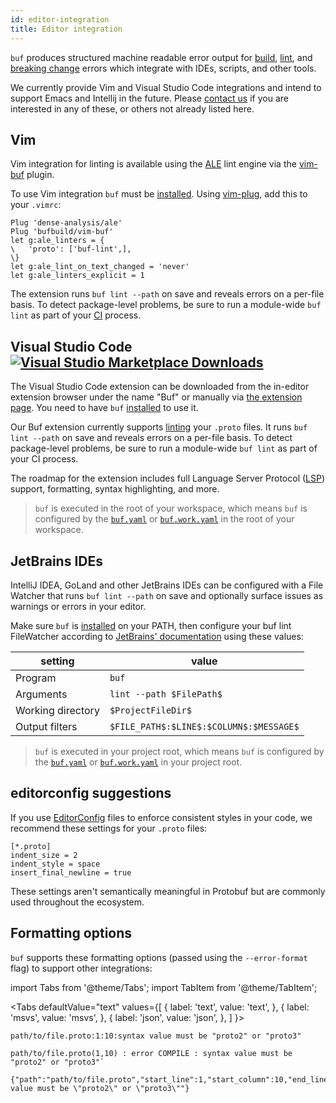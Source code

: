 ```yaml
---
id: editor-integration
title: Editor integration
---
```


`buf` produces structured machine readable error output for [build](build/usage), [lint](lint/overview),
and [breaking change](breaking/overview) errors which integrate with IDEs, scripts, and other tools.

We currently provide Vim and Visual Studio Code integrations and intend to support Emacs and
Intellij in the future. Please [contact us](contact) if you are interested in any of these, or others
not already listed here.

## Vim

Vim integration for linting is available using the [ALE](https://github.com/dense-analysis/ale)
lint engine via the [vim-buf](https://github.com/bufbuild/vim-buf) plugin.

To use Vim integration `buf` must be [installed](installation.md). Using [vim-plug](https://github.com/junegunn/vim-plug),
add this to your `.vimrc`:

```vim
Plug 'dense-analysis/ale'
Plug 'bufbuild/vim-buf'
let g:ale_linters = {
\   'proto': ['buf-lint',],
\}
let g:ale_lint_on_text_changed = 'never'
let g:ale_linters_explicit = 1
```

The extension runs `buf lint --path` on save and reveals errors on a per-file basis. To detect package-level
problems, be sure to run a module-wide `buf lint` as part of your [CI](ci-cd/setup) process.

## Visual Studio Code  [![Visual Studio Marketplace Downloads](https://img.shields.io/visual-studio-marketplace/d/bufbuild.vscode-buf?color=2048ff&label=Buf&logo=visual-studio-code&style=flat-squar)](https://marketplace.visualstudio.com/items?itemName=bufbuild.vscode-buf)

The Visual Studio Code extension can be downloaded from the in-editor extension browser under the name "Buf"
or manually via [the extension page](https://marketplace.visualstudio.com/items?itemName=bufbuild.vscode-buf). You need to have `buf` [installed](installation.md) to use it.

Our Buf extension currently supports [linting] your `.proto` files. It runs `buf lint --path` on save and reveals errors on a per-file basis. To detect package-level problems, be sure to run a module-wide `buf lint` as part of your CI process.

The roadmap for the extension includes full Language Server Protocol ([LSP]) support, formatting, syntax highlighting, and more.

> `buf` is executed in the root of your workspace, which means `buf` is configured by the [`buf.yaml`](configuration/v1/buf-yaml) or
> [`buf.work.yaml`](configuration/v1/buf-work-yaml) in the root of your workspace.

## JetBrains IDEs

IntelliJ IDEA, GoLand and other JetBrains IDEs can be configured with a File Watcher that runs `buf lint --path` on
save and optionally surface issues as warnings or errors in your editor.

Make sure `buf` is [installed](installation.md) on your PATH, then configure your buf lint FileWatcher according to
[JetBrains' documentation](https://www.jetbrains.com/help/idea/using-file-watchers.html) using these values:

| setting           | value                                   |
|-------------------|-----------------------------------------|
| Program           | `buf`                                   |
| Arguments         | `lint --path $FilePath$`                |
| Working directory | `$ProjectFileDir$`                      |
| Output filters    | `$FILE_PATH$:$LINE$:$COLUMN$:$MESSAGE$` |

> `buf` is executed in your project root, which means `buf` is configured by the
> [`buf.yaml`](configuration/v1/buf-yaml) or [`buf.work.yaml`](configuration/v1/buf-work-yaml) in your project root.

## editorconfig suggestions

If you use [EditorConfig] files to enforce consistent styles in your code, we recommend these settings for your `.proto` files:

```editorconfig
[*.proto]
indent_size = 2
indent_style = space
insert_final_newline = true
```

These settings aren't semantically meaningful in Protobuf but are commonly used throughout the ecosystem.

## Formatting options

`buf` supports these formatting options (passed using the `--error-format` flag) to support other integrations:

import Tabs from '@theme/Tabs';
import TabItem from '@theme/TabItem';

<Tabs
  defaultValue="text"
  values={[
    { label: 'text', value: 'text', },
    { label: 'msvs', value: 'msvs', },
    { label: 'json', value: 'json', },
  ]
}>
<TabItem value="text">

```
path/to/file.proto:1:10:syntax value must be "proto2" or "proto3"
```

</TabItem>
<TabItem value="msvs">

```
path/to/file.proto(1,10) : error COMPILE : syntax value must be "proto2" or "proto3"`
```

</TabItem>
<TabItem value="json">

```
{"path":"path/to/file.proto","start_line":1,"start_column":10,"end_line":1,"end_column":10,"type":"COMPILE","message":"syntax value must be \"proto2\" or \"proto3\""}
```

</TabItem>
</Tabs>

[editorconfig]: https://editorconfig.org
[linting]: https://docs.buf.build/lint/overview
[lsp]: https://code.visualstudio.com/api/language-extensions/language-server-extension-guide
